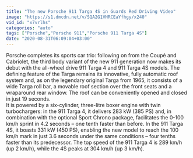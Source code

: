 ```yaml
---
title: "The new Porsche 911 Targa 4S in Guards Red Driving Video"
image: "https://s1.dmcdn.net/v/SQA2G1VHRCEaYfhgy/x240"
vid_id: "x7vrlhs"
categories: "auto"
tags: ["Porsche","Porsche 911","Porsche 911 Targa 4S"]
date: "2020-08-31T06:09:04+03:00"
---
```

Porsche completes its sports car trio: following on from the Coupé and Cabriolet, the third body variant of the new 911 generation now makes its debut with the all-wheel drive 911 Targa 4 and 911 Targa 4S models. The defining feature of the Targa remains its innovative, fully automatic roof system and,  as on the legendary original Targa from 1965, it consists of a wide Targa roll bar, a movable roof section over the front seats and a wraparound rear window. The roof can be conveniently opened and closed in just 19 seconds.  <br>It is powered by a six-cylinder, three-litre boxer engine with twin turbochargers: in the 911 Targa 4, it delivers 283 kW (385 PS) and, in combination with the optional Sport Chrono package, facilitates the 0-100 km/h sprint in 4.2 seconds – one tenth faster than before. In the 911 Targa 4S, it boasts 331 kW (450 PS), enabling the new model to reach the 100 km/h mark in just 3.6 seconds under the same conditions – four tenths faster than its predecessor. The top speed of the 911 Targa 4 is 289 km/h (up 2 km/h), while the 4S peaks at 304 km/h (up 3 km/h).
